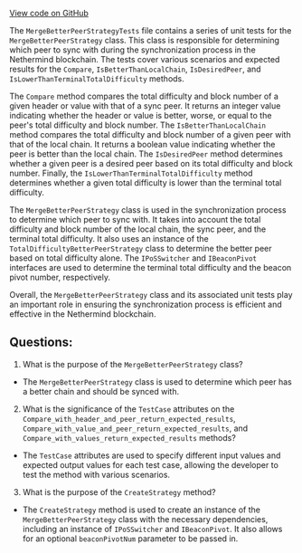 [View code on GitHub](https://github.com/nethermindeth/nethermind/Nethermind.Merge.Plugin.Test/MergeBetterPeerStrategyTests.cs)

The `MergeBetterPeerStrategyTests` file contains a series of unit tests for the `MergeBetterPeerStrategy` class. This class is responsible for determining which peer to sync with during the synchronization process in the Nethermind blockchain. The tests cover various scenarios and expected results for the `Compare`, `IsBetterThanLocalChain`, `IsDesiredPeer`, and `IsLowerThanTerminalTotalDifficulty` methods.

The `Compare` method compares the total difficulty and block number of a given header or value with that of a sync peer. It returns an integer value indicating whether the header or value is better, worse, or equal to the peer's total difficulty and block number. The `IsBetterThanLocalChain` method compares the total difficulty and block number of a given peer with that of the local chain. It returns a boolean value indicating whether the peer is better than the local chain. The `IsDesiredPeer` method determines whether a given peer is a desired peer based on its total difficulty and block number. Finally, the `IsLowerThanTerminalTotalDifficulty` method determines whether a given total difficulty is lower than the terminal total difficulty.

The `MergeBetterPeerStrategy` class is used in the synchronization process to determine which peer to sync with. It takes into account the total difficulty and block number of the local chain, the sync peer, and the terminal total difficulty. It also uses an instance of the `TotalDifficultyBetterPeerStrategy` class to determine the better peer based on total difficulty alone. The `IPoSSwitcher` and `IBeaconPivot` interfaces are used to determine the terminal total difficulty and the beacon pivot number, respectively.

Overall, the `MergeBetterPeerStrategy` class and its associated unit tests play an important role in ensuring the synchronization process is efficient and effective in the Nethermind blockchain.
## Questions: 
 1. What is the purpose of the `MergeBetterPeerStrategy` class?
- The `MergeBetterPeerStrategy` class is used to determine which peer has a better chain and should be synced with.

2. What is the significance of the `TestCase` attributes on the `Compare_with_header_and_peer_return_expected_results`, `Compare_with_value_and_peer_return_expected_results`, and `Compare_with_values_return_expected_results` methods?
- The `TestCase` attributes are used to specify different input values and expected output values for each test case, allowing the developer to test the method with various scenarios.

3. What is the purpose of the `CreateStrategy` method?
- The `CreateStrategy` method is used to create an instance of the `MergeBetterPeerStrategy` class with the necessary dependencies, including an instance of `IPoSSwitcher` and `IBeaconPivot`. It also allows for an optional `beaconPivotNum` parameter to be passed in.
